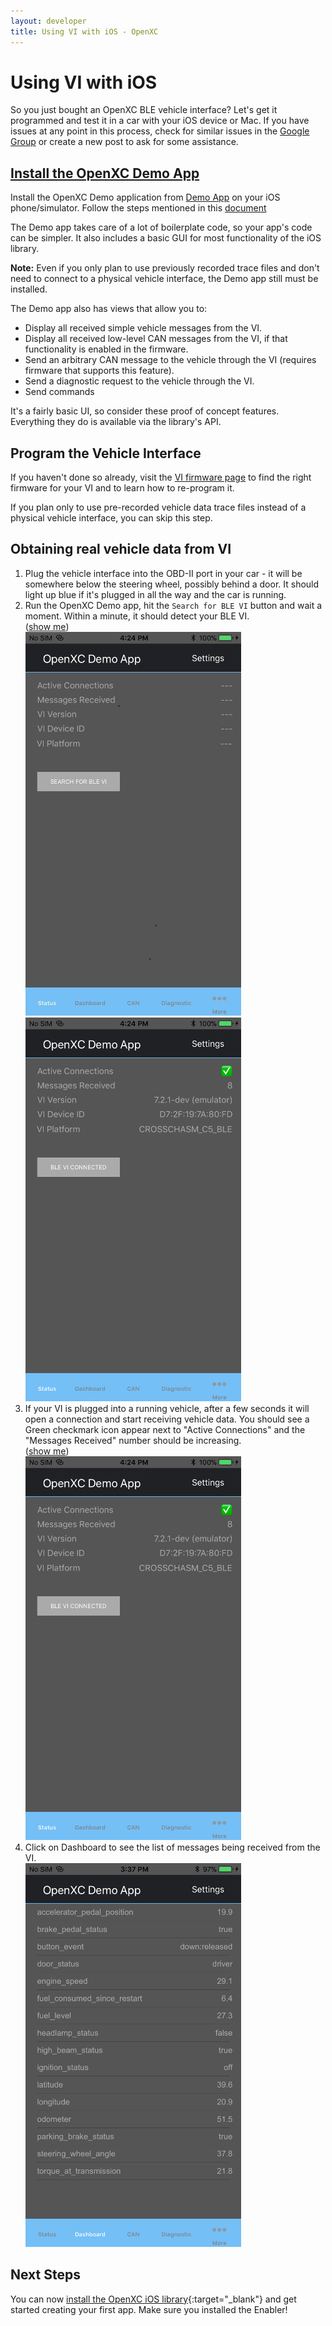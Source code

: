 ```yaml
---
layout: developer
title: Using VI with iOS - OpenXC
---
```


<div class="page-header">
    <h1>Using VI  with iOS</h1>
</div>

So you just bought an OpenXC BLE vehicle interface? Let's get it programmed and
test it in a car with your iOS device or Mac.
If you have issues at any point in this process, check for similar issues in the
[Google Group](http://groups.google.com/group/openxc) or create a new
post to ask for some assistance.

<h2 class="anchored" id="enabler">
<a href="#enabler">Install the OpenXC Demo App</a>
</h2>

Install the OpenXC Demo application from [Demo App](https://github.com/openxc/openxc-ios-app-demo) on your iOS phone/simulator. 
Follow the steps mentioned in this [document](https://github.com/openxc/openxc-ios-app-demo/blob/master/StepsToBuildOpenXCiOSFrameworkAndDemoApp.docx)

The Demo app takes care of a lot of boilerplate code, so your app's code can be
simpler. It also includes a basic GUI for most functionality of the iOS
library.

<div class="alert alert-danger">
<strong>Note:</strong> Even if you only plan to use previously recorded trace
files and don't need to connect to a physical vehicle interface, the Demo app
still must be installed.
</div>

The Demo app also has views that allow you to:

* Display all received simple vehicle messages from the VI.
* Display all received low-level CAN messages from the VI, if that
    functionality is enabled in the firmware.
* Send an arbitrary CAN message to the vehicle through the VI (requires firmware
    that supports this feature).
* Send a diagnostic request to the vehicle through the VI.
* Send commands

It's a fairly basic UI, so consider these proof of concept features. Everything
they do is available via the library's API.

## Program the Vehicle Interface

If you haven't done so already, visit the [VI firmware page](/vehicle-interface/firmware.html) to find the
right firmware for your VI and to learn how to re-program it.

If you plan only to use pre-recorded vehicle data trace files instead of a
physical vehicle interface, you can skip this step.

## Obtaining real vehicle data from VI

<ol>
<li>Plug the vehicle interface into the OBD-II port in your car - it will be
somewhere below the steering wheel, possibly behind a door. It should light up
blue if it's plugged in all the way and the car is running.</li>

<li>Run the OpenXC Demo app, hit the <code>Search for BLE VI</code>
button and wait a moment. Within a minute, it should detect your BLE VI. 
<br/>
(<a class="extra-screenshots-controls" href="#extra-inactive-enabler-screenshots">show me</a>)

<div class="extra-screenshots" id="extra-inactive-enabler-screenshots">
<img title="OpenXC Enabler App" alt="Enabler disconnected" src="/images/test-screenshots/iOS_BLE_notConnected.jpg"/>
<img title="OpenXC Enabler App" alt="Enabler pairing" src="/images/test-screenshots/iOS_BLE_Connected.png"/>
</div>

</li>

<li>If your VI is plugged into a running vehicle, after a few seconds it will
open a connection and start receiving vehicle data. You should see a Green checkmark
icon appear next to "Active Connections" and the "Messages Received" number
should be increasing.
<br/>
(<a class="extra-screenshots-controls" href="#extra-active-enabler-screenshots">show me</a>)

<div class="extra-screenshots" id="extra-active-enabler-screenshots">
<img title="OpenXC Enabler App" alt="Enabler connected" src="/images/test-screenshots/iOS_BLE_Connected.png"/>
</div>
</li>

<li>Click on Dashboard to see the list of messages being received from the VI.
<br/>
<img title="OpenXC Enabler App" alt="Enabler dashboard" src="/images/test-screenshots/iOS_Dashboard.png"/>
</li>
</ol>

<div class="page-header">
<h2>Next Steps</h2>
</div>

You can now [install the OpenXC iOS
library](/iOS/library-installation.html){:target="_blank"} and get started creating
your first app. Make sure you installed the Enabler!

[enabler-source]: https://github.com/openxc/openxc-ios-app-demo
